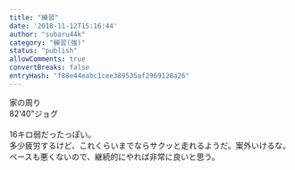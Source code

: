 ```yaml
---
title: "練習"
date: '2018-11-12T15:16:44'
author: "subaru44k"
category: "練習(強)"
status: "publish"
allowComments: true
convertBreaks: false
entryHash: "f88e44eabc1cee389535af2969128a26"
---
```

家の周り<br>
82'40"ジョグ<br>
<br>
16キロ弱だったっぽい。<br>
多少疲労するけど、これくらいまでならサクッと走れるようだ。案外いけるな。<br>
ペースも悪くないので、継続的にやれば非常に良いと思う。
